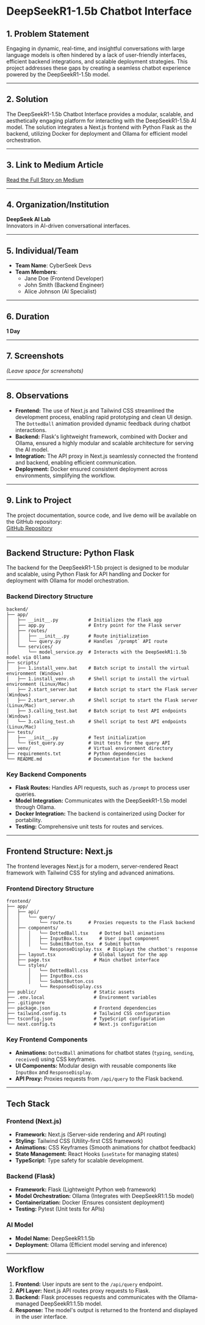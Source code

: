# DeepSeekR1-1.5b Chatbot Interface

## 1. Problem Statement
Engaging in dynamic, real-time, and insightful conversations with large language models is often hindered by a lack of user-friendly interfaces, efficient backend integrations, and scalable deployment strategies. This project addresses these gaps by creating a seamless chatbot experience powered by the DeepSeekR1-1.5b model.

---

## 2. Solution
The DeepSeekR1-1.5b Chatbot Interface provides a modular, scalable, and aesthetically engaging platform for interacting with the DeepSeekR1-1.5b AI model. The solution integrates a Next.js frontend with Python Flask as the backend, utilizing Docker for deployment and Ollama for efficient model orchestration.

---

## 3. Link to Medium Article
[Read the Full Story on Medium](#)

---

## 4. Organization/Institution
**DeepSeek AI Lab**  
Innovators in AI-driven conversational interfaces.

---

## 5. Individual/Team
- **Team Name**: CyberSeek Devs
- **Team Members**:
  - Jane Doe (Frontend Developer)  
  - John Smith (Backend Engineer)  
  - Alice Johnson (AI Specialist)  

---

## 6. Duration
**1 Day**

---

## 7. Screenshots
*(Leave space for screenshots)*

---

## 8. Observations
- **Frontend:** The use of Next.js and Tailwind CSS streamlined the development process, enabling rapid prototyping and clean UI design. The `DottedBall` animation provided dynamic feedback during chatbot interactions.  
- **Backend:** Flask's lightweight framework, combined with Docker and Ollama, ensured a highly modular and scalable architecture for serving the AI model.  
- **Integration:** The API proxy in Next.js seamlessly connected the frontend and backend, enabling efficient communication.  
- **Deployment:** Docker ensured consistent deployment across environments, simplifying the workflow.

---

## 9. Link to Project
The project documentation, source code, and live demo will be available on the GitHub repository:  
[GitHub Repository](#)

---

## Backend Structure: Python Flask
The backend for the DeepSeekR1-1.5b project is designed to be modular and scalable, using Python Flask for API handling and Docker for deployment with Ollama for model orchestration.

### Backend Directory Structure
```
backend/
├── app/
│   ├── __init__.py           # Initializes the Flask app
│   ├── app.py                # Entry point for the Flask server
│   ├── routes/
│   │   ├── __init__.py       # Route initialization
│   │   └── query.py          # Handles `/prompt` API route
│   └── services/
│       └── model_service.py  # Interacts with the DeepSeekR1:1.5b model via Ollama
├── scripts/
│   ├── 1.install_venv.bat    # Batch script to install the virtual environment (Windows)
│   ├── 1.install_venv.sh     # Shell script to install the virtual environment (Linux/Mac)
│   ├── 2.start_server.bat    # Batch script to start the Flask server (Windows)
│   ├── 2.start_server.sh     # Shell script to start the Flask server (Linux/Mac)
│   ├── 3.calling_test.bat    # Batch script to test API endpoints (Windows)
│   └── 3.calling_test.sh     # Shell script to test API endpoints (Linux/Mac)
├── tests/
│   ├── __init__.py           # Test initialization
│   └── test_query.py         # Unit tests for the query API
├── venv/                     # Virtual environment directory
├── requirements.txt          # Python dependencies
└── README.md                 # Documentation for the backend
```

### Key Backend Components
- **Flask Routes:** Handles API requests, such as `/prompt` to process user queries.
- **Model Integration:** Communicates with the DeepSeekR1-1.5b model through Ollama.
- **Docker Integration:** The backend is containerized using Docker for portability.
- **Testing:** Comprehensive unit tests for routes and services.

---

## Frontend Structure: Next.js
The frontend leverages Next.js for a modern, server-rendered React framework with Tailwind CSS for styling and advanced animations.

### Frontend Directory Structure
```
frontend/
├── app/
│   ├── api/
│   │   └── query/
│   │       └── route.ts      # Proxies requests to the Flask backend
│   ├── components/
│   │   │   └── DottedBall.tsx    # Dotted ball animations
│   │   │   ├── InputBox.tsx      # User input component
│   │   │   └── SubmitButton.tsx  # Submit button
│   │       └── ResponseDisplay.tsx  # Displays the chatbot's response
│   ├── layout.tsx              # Global layout for the app
│   ├── page.tsx                # Main chatbot interface
│   └── styles/
│       │   └── DottedBall.css
│       │   ├── InputBox.css
│       │   └── SubmitButton.css
│           └── ResponseDisplay.css
├── public/                     # Static assets
├── .env.local                  # Environment variables
├── .gitignore
├── package.json                # Frontend dependencies
├── tailwind.config.ts          # Tailwind CSS configuration
├── tsconfig.json               # TypeScript configuration
└── next.config.ts              # Next.js configuration
```

### Key Frontend Components
- **Animations:** `DottedBall` animations for chatbot states (`typing`, `sending`, `received`) using CSS keyframes.
- **UI Components:** Modular design with reusable components like `InputBox` and `ResponseDisplay`.
- **API Proxy:** Proxies requests from `/api/query` to the Flask backend.

---

## Tech Stack

### **Frontend (Next.js)**
- **Framework:** Next.js (Server-side rendering and API routing)
- **Styling:** Tailwind CSS (Utility-first CSS framework)
- **Animations:** CSS Keyframes (Smooth animations for chatbot feedback)
- **State Management:** React Hooks (`useState` for managing states)
- **TypeScript:** Type safety for scalable development.

### **Backend (Flask)**
- **Framework:** Flask (Lightweight Python web framework)
- **Model Orchestration:** Ollama (Integrates with DeepSeekR1:1.5b model)
- **Containerization:** Docker (Ensures consistent deployment)
- **Testing:** Pytest (Unit tests for APIs)

### **AI Model**
- **Model Name:** DeepSeekR1:1.5b
- **Deployment:** Ollama (Efficient model serving and inference)

---

## Workflow
1. **Frontend:** User inputs are sent to the `/api/query` endpoint.
2. **API Layer:** Next.js API routes proxy requests to Flask.
3. **Backend:** Flask processes requests and communicates with the Ollama-managed DeepSeekR1:1.5b model.
4. **Response:** The model's output is returned to the frontend and displayed in the user interface.

